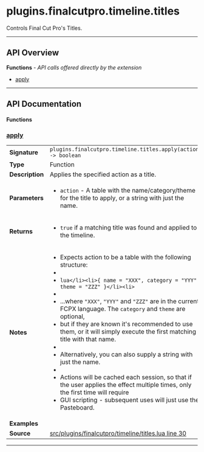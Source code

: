 # plugins.finalcutpro.timeline.titles

Controls Final Cut Pro's Titles.

---

## API Overview
**Functions** - _API calls offered directly by the extension_
 * [apply](#apply)


---

## API Documentation

#### Functions


### [apply](#apply)

|                                             |                                                                                     |
| --------------------------------------------|-------------------------------------------------------------------------------------|
| **Signature**                               | `plugins.finalcutpro.timeline.titles.apply(action) -> boolean`                                                                    |
| **Type**                                    | Function                                                                     |
| **Description**                             | Applies the specified action as a title.                                                                     |
| **Parameters**                              | <ul><li>`action`      - A table with the name/category/theme for the title to apply, or a string with just the name.</li></ul> |
| **Returns**                                 | <ul><li>`true` if a matching title was found and applied to the timeline.</li></ul>          |
| **Notes**                                   | <ul><li>Expects action to be a table with the following structure:</li><li></li><li>```lua</li><li>{ name = "XXX", category = "YYY", theme = "ZZZ" }</li><li>```</li><li></li><li>...where `"XXX"`, `"YYY"` and `"ZZZ"` are in the current FCPX language. The `category` and `theme` are optional,</li><li>but if they are known it's recommended to use them, or it will simply execute the first matching title with that name.</li><li></li><li>Alternatively, you can also supply a string with just the name.</li><li></li><li>Actions will be cached each session, so that if the user applies the effect multiple times, only the first time will require</li><li>GUI scripting - subsequent uses will just use the Pasteboard.</li></ul> |
| **Examples**                                | <ul></ul> |
| **Source**                                  | [src/plugins/finalcutpro/timeline/titles.lua line 30](https://github.com/CommandPost/CommandPost/blob/develop/src/plugins/finalcutpro/timeline/titles.lua#L30) |

---

